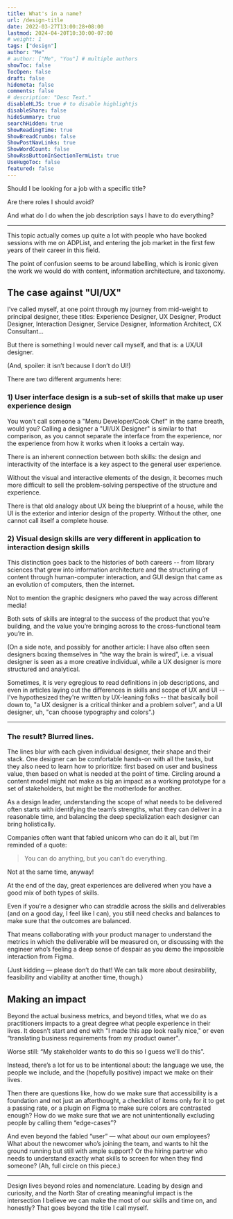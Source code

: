 ```yaml
---
title: What's in a name?
url: /design-title
date: 2022-03-27T13:00:28+08:00
lastmod: 2024-04-20T10:30:00-07:00
# weight: 1
tags: ["design"]
author: "Me"
# author: ["Me", "You"] # multiple authors
showToc: false
TocOpen: false
draft: false
hidemeta: false
comments: false
# description: "Desc Text."
disableHLJS: true # to disable highlightjs
disableShare: false
hideSummary: true
searchHidden: true
ShowReadingTime: true
ShowBreadCrumbs: false
ShowPostNavLinks: true
ShowWordCount: false
ShowRssButtonInSectionTermList: true
UseHugoToc: false
featured: false
---
```


Should I be looking for a job with a specific title?

Are there roles I should avoid?

And what do I do when the job description says I have to do everything?

***

This topic actually comes up quite a lot with people who have booked sessions with me on ADPList, and entering the job market in the first few years of their career in this field.

The point of confusion seems to be around labelling, which is ironic given the work we would do with content, information architecture, and taxonomy.

## The case against "UI/UX"
I’ve called myself, at one point through my journey from mid-weight to principal designer, these titles: Experience Designer, UX Designer, Product Designer, Interaction Designer, Service Designer, Information Architect, CX Consultant…

But there is something I would never call myself, and that is: a UX/UI designer.

(And, spoiler: it isn’t because I don’t do UI!)

There are two different arguments here:

### 1) User interface design is a sub-set of skills that make up user experience design
You won't call someone a "Menu Developer/Cook Chef" in the same breath, would you? Calling a designer a "UI/UX Designer" is similar to that comparison, as you cannot separate the interface from the experience, nor the experience from how it works when it looks a certain way.

There is an inherent connection between both skills: the design and interactivity of the interface is a key aspect to the general user experience.

Without the visual and interactive elements of the design, it becomes much more difficult to sell the problem-solving perspective of the structure and experience.

There is that old analogy about UX being the blueprint of a house, while the UI is the exterior and interior design of the property. Without the other, one cannot call itself a complete house.

### 2) Visual design skills are very different in application to interaction design skills
This distinction goes back to the histories of both careers -- from library sciences that grew into information architecture and the structuring of content through human-computer interaction, and GUI design that came as an evolution of computers, then the internet.

Not to mention the graphic designers who paved the way across different media!

Both sets of skills are integral to the success of the product that you’re building, and the value you’re bringing across to the cross-functional team you’re in.

(On a side note, and possibly for another article: I have also often seen designers boxing themselves in “the way the brain is wired”, i.e. a visual designer is seen as a more creative individual, while a UX designer is more structured and analytical.

Sometimes, it is very egregious to read definitions in job descriptions, and even in articles laying out the differences in skills and scope of UX and UI -- I've hypothesized they're written by UX-leaning folks -- that basically boil down to, "a UX designer is a critical thinker and a problem solver", and a UI designer, uh, "can choose typography and colors".)

***

### The result? Blurred lines.

The lines blur with each given individual designer, their shape and their stack. One designer can be comfortable hands-on with all the tasks, but they also need to learn how to prioritize: first based on user and business value, then based on what is needed at the point of time. Circling around a content model might not make as big an impact as a working prototype for a set of stakeholders, but might be the motherlode for another.

As a design leader, understanding the scope of what needs to be delivered often starts with identifying the team’s strengths, what they can deliver in a reasonable time, and balancing the deep specialization each designer can bring holistically.

Companies often want that fabled unicorn who can do it all, but I’m reminded of a quote:

> You can do anything, but you can’t do everything.
>

Not at the same time, anyway!

At the end of the day, great experiences are delivered when you have a good mix of both types of skills.

Even if you’re a designer who can straddle across the skills and deliverables (and on a good day, I feel like I can), you still need checks and balances to make sure that the outcomes are balanced.

That means collaborating with your product manager to understand the metrics in which the deliverable will be measured on, or discussing with the engineer who’s feeling a deep sense of despair as you demo the impossible interaction from Figma.

(Just kidding — please don’t do that! We can talk more about desirability, feasibility and viability at another time, though.)

## Making an impact
Beyond the actual business metrics, and beyond titles, what we do as practitioners impacts to a great degree what people experience in their lives. It doesn’t start and end with "I made this app look really nice," or even “translating business requirements from my product owner".

Worse still: “My stakeholder wants to do this so I guess we’ll do this”.

Instead, there’s a lot for us to be intentional about: the language we use, the people we include, and the (hopefully positive) impact we make on their lives.

Then there are questions like, how do we make sure that accessibility is a foundation and not just an afterthought, a checklist of items only for it to get a passing rate, or a plugin on Figma to make sure colors are contrasted enough? How do we make sure that we are not unintentionally excluding people by calling them “edge-cases”?

And even beyond the fabled “user” — what about our own employees? What about the newcomer who’s joining the team, and wants to hit the ground running but still with ample support? Or the hiring partner who needs to understand exactly what skills to screen for when they find someone? (Ah, full circle on this piece.)

***

Design lives beyond roles and nomenclature. Leading by design and curiosity, and the North Star of creating meaningful impact is the intersection I believe we can make the most of our skills and time on, and honestly? That goes beyond the title I call myself.
